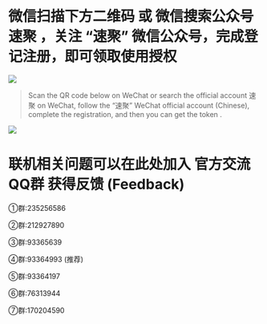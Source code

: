 # 微信扫描下方二维码 或 微信搜索公众号 速聚 ，关注 “速聚” 微信公众号，完成登记注册，即可领取使用授权

![](https://hits.seeyoufarm.com/api/count/incr/badge.svg?url=https%3A%2F%2Fgithub.com/zkitefly&count_bg=%23008080&title_bg=%23008080&icon=&icon_color=%23008080&title=zkitefly&edge_flat=false)

> Scan the QR code below on WeChat or search the official account 速聚 on WeChat, follow the “速聚” WeChat official account (Chinese), complete the registration, and then you can get the token .

[![](https://gitcode.net/chearlai/f/-/raw/master/qrcode.jpg)](https://gitcode.net/chearlai/f/-/raw/master/qrcode.jpg)

# 联机相关问题可以在此处加入 官方交流QQ群 获得反馈 (Feedback)

①群:235256586

②群:212927890

③群:93365639

④群:93364993 (推荐)

⑤群:93364197

⑥群:76313944

⑦群:170204590